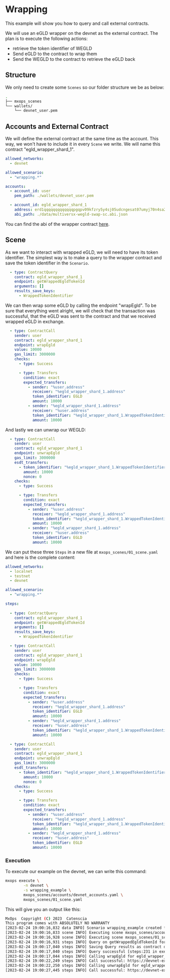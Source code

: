 # Wrapping

This example will show you how to query and call external contracts.

We will use an eGLD wrapper on the devnet as the external contract. The plan is to execute the following actions:

- retrieve the token identifier of WEGLD
- Send eGLD to the contract to wrap them
- Send the WEGLD to the contract to retrieve the eGLD back

## Structure

We only need to create some `Scenes` so our folder structure we be as below:

```bash
.
├── mxops_scenes
└── wallets/
    └── devnet_user.pem
```

## Accounts and External Contract

We will define the external contract at the same time as the account. This way, we won't have to include it in every `Scene` we write. We will name this contract "egld_wrapper_shard_1".

```yaml
allowed_networks:
  - devnet

allowed_scenario:
  - "wrapping.*"

accounts:
  - account_id: user
    pem_path: ./wallets/devnet_user.pem

  - account_id: egld_wrapper_shard_1
    address: erd1qqqqqqqqqqqqqpgqpv09kfzry5y4sj05udcngesat07umyj70n4sa2c0rp
    abi_path: ./data/multiversx-wegld-swap-sc.abi.json

```

You can find the abi of the wrapper contract [here](https://github.com/Catenscia/MxOps/blob/main/integration_tests/wrapper_clone/data/multiversx-wegld-swap-sc.abi.json).

## Scene

As we want to interact with wrapped eGLD, we will need to have its token identifier. The simplest way
is to make a query to the wrapper contract and save the token identifier in the `Scenario`.

```yaml
  - type: ContractQuery
    contract: egld_wrapper_shard_1
    endpoint: getWrappedEgldTokenId
    arguments: []
    results_save_keys:
      - WrappedTokenIdentifier
```

We can then wrap some eGLD by calling the endpoint "wrapEgld". To be sure that everything went alright, we will check that the transaction
was successful, that the eGLD was sent to the contract and that we received wrapped eGLD in exchange.

```yaml
  - type: ContractCall
    sender: user
    contract: egld_wrapper_shard_1
    endpoint: wrapEgld
    value: 10000
    gas_limit: 3000000
    checks:
      - type: Success

      - type: Transfers
        condition: exact
        expected_transfers:
          - sender: "%user.address"
            receiver: "%egld_wrapper_shard_1.address"
            token_identifier: EGLD
            amount: 10000
          - sender: "%egld_wrapper_shard_1.address"
            receiver: "%user.address"
            token_identifier: "%egld_wrapper_shard_1.WrappedTokenIdentifier"
            amount: 10000
```

And lastly we can unwrap our WEGLD:

```yaml
  - type: ContractCall
    sender: user
    contract: egld_wrapper_shard_1
    endpoint: unwrapEgld
    gas_limit: 3000000
    esdt_transfers:
      - token_identifier: "%egld_wrapper_shard_1.WrappedTokenIdentifier"
        amount: 10000
        nonce: 0
    checks:
      - type: Success

      - type: Transfers
        condition: exact
        expected_transfers:
          - sender: "%user.address"
            receiver: "%egld_wrapper_shard_1.address"
            token_identifier: "%egld_wrapper_shard_1.WrappedTokenIdentifier"
            amount: 10000
          - sender: "%egld_wrapper_shard_1.address"
            receiver: "%user.address"
            token_identifier: EGLD
            amount: 10000
```

We can put these three `Steps` in a new file at `mxops_scenes/01_scene.yaml` and here is the complete content:

```yaml
allowed_networks:
  - localnet
  - testnet
  - devnet

allowed_scenario:
  - "wrapping.*"

steps:
  
  - type: ContractQuery
    contract: egld_wrapper_shard_1
    endpoint: getWrappedEgldTokenId
    arguments: []
    results_save_keys:
      - WrappedTokenIdentifier

  - type: ContractCall
    sender: user
    contract: egld_wrapper_shard_1
    endpoint: wrapEgld
    value: 10000
    gas_limit: 3000000
    checks:
      - type: Success

      - type: Transfers
        condition: exact
        expected_transfers:
          - sender: "%user.address"
            receiver: "%egld_wrapper_shard_1.address"
            token_identifier: EGLD
            amount: 10000
          - sender: "%egld_wrapper_shard_1.address"
            receiver: "%user.address"
            token_identifier: "%egld_wrapper_shard_1.WrappedTokenIdentifier"
            amount: 10000

  - type: ContractCall
    sender: user
    contract: egld_wrapper_shard_1
    endpoint: unwrapEgld
    gas_limit: 3000000
    esdt_transfers:
      - token_identifier: "%egld_wrapper_shard_1.WrappedTokenIdentifier"
        amount: 10000
        nonce: 0
    checks:
      - type: Success

      - type: Transfers
        condition: exact
        expected_transfers:
          - sender: "%user.address"
            receiver: "%egld_wrapper_shard_1.address"
            token_identifier: "%egld_wrapper_shard_1.WrappedTokenIdentifier"
            amount: 10000
          - sender: "%egld_wrapper_shard_1.address"
            receiver: "%user.address"
            token_identifier: EGLD
            amount: 10000
```

### Execution

To execute our example on the devnet, we can write this command:

```bash
mxops execute \
        -n devnet \
        -s wrapping_example \
        mxops_scenes/accounts/devnet_accounts.yaml \
        mxops_scenes/01_scene.yaml
```

This will give you an output like this:

```bash
MxOps  Copyright (C) 2023  Catenscia
This program comes with ABSOLUTELY NO WARRANTY
[2023-02-24 19:00:16,832 data INFO] Scenario wrapping_example created for network devnet [data:287 in create_scenario]
[2023-02-24 19:00:16,833 scene INFO] Executing scene mxops_scenes/accounts/devnet_accounts.yaml [scene:69 in execute_scene]
[2023-02-24 19:00:16,928 scene INFO] Executing scene mxops_scenes/01_scene.yaml [scene:69 in execute_scene]
[2023-02-24 19:00:16,931 steps INFO] Query on getWrappedEgldTokenId for egld_wrapper_shard_1 [steps:211 in execute]
[2023-02-24 19:00:17,040 steps INFO] Saving Query results as contract data [steps:223 in execute]
[2023-02-24 19:00:17,040 steps INFO] Query successful [steps:231 in execute]
[2023-02-24 19:00:17,044 steps INFO] Calling wrapEgld for egld_wrapper_shard_1 [steps:173 in execute]
[2023-02-24 19:00:22,249 steps INFO] Call successful: https://devnet-explorer.multiversx.com/transactions/ecc39ee4dc17cacc70fddc1c022a95c1d74644db0227a9d391a29d6d4e3346fe [steps:188 in execute]
[2023-02-24 19:00:22,250 steps INFO] Calling unwrapEgld for egld_wrapper_shard_1 [steps:173 in execute]
[2023-02-24 19:00:27,445 steps INFO] Call successful: https://devnet-explorer.multiversx.com/transactions/05eab380d05907f4f49dfe846fe09117a07789025eab8b5a82eaef0c69ae975f [steps:188 in execute]
```
